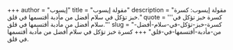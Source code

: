 +++
author = "إيسوب"
title = "مقولة إيسوب"
description = "مقولة إيسوب: كسرة خبز تؤكل في سلام أفضل من مأدبة أقتسمها في قلق."
quote = '''كسرة خبز تؤكل في سلام أفضل من مأدبة أقتسمها في قلق.''' 
slug = "كسرة-خبز-تؤكل-في-سلام-أفضل-من-مأدبة-أقتسمها-في-قلق"
+++
كسرة خبز تؤكل في سلام أفضل من مأدبة أقتسمها في قلق.
